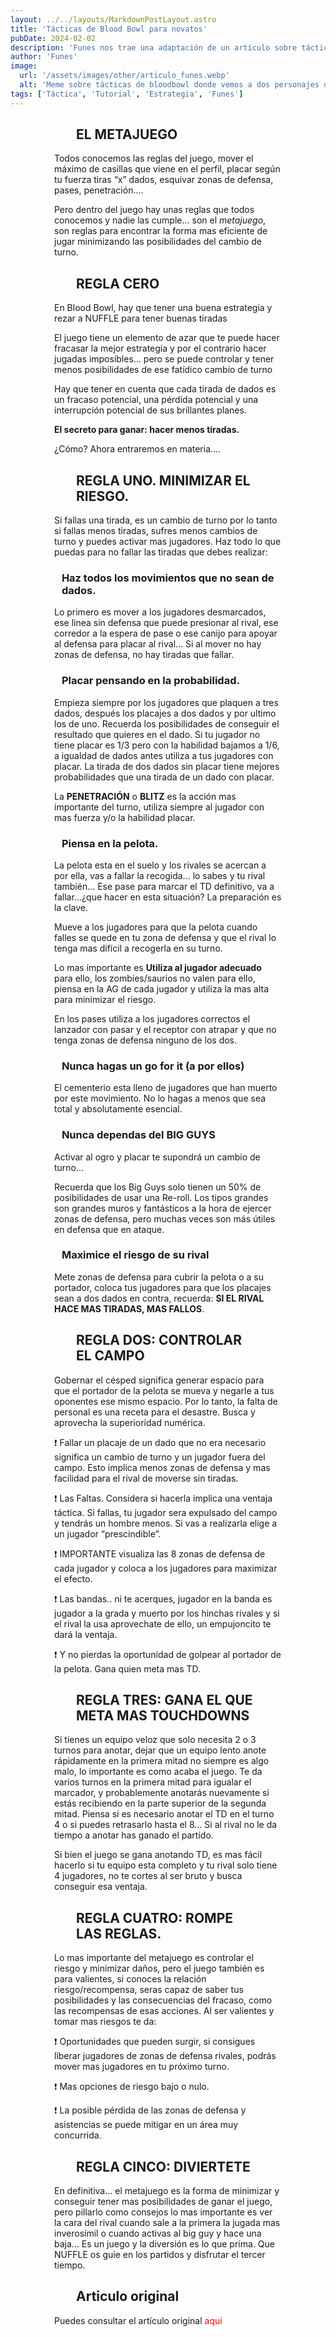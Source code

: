 ```yaml
---
layout: ../../layouts/MarkdownPostLayout.astro
title: 'Tácticas de Blood Bowl para novatos'
pubDate: 2024-02-02
description: 'Funes nos trae una adaptación de un artículo sobre tácticas de Blood bowl'
author: 'Funes'
image:
  url: '/assets/images/other/articulo_funes.webp'
  alt: 'Meme sobre tácticas de bloodbowl donde vemos a dos personajes de friends explicando las jugadas'
tags: ['Táctica', 'Tutorial', 'Estrategia', 'Funes']
---
```


## EL METAJUEGO

Todos conocemos las reglas del juego, mover el máximo de casillas que viene en el perfil, placar según tu fuerza tiras “x” dados, esquivar zonas de defensa, pases, penetración....

Pero dentro del juego hay unas reglas que todos conocemos y nadie las cumple... son el _metajuego_, son reglas para encontrar la forma mas eficiente de jugar minimizando las posibilidades del cambio de turno.

## REGLA CERO

En Blood Bowl, hay que tener una buena estrategia y rezar a NUFFLE para tener buenas tiradas

El juego tiene un elemento de azar que te puede hacer fracasar la mejor estrategia y por el contrario hacer jugadas imposibles... pero se puede controlar y tener menos posibilidades de ese fatídico cambio de turno

Hay que tener en cuenta que cada tirada de dados es un fracaso potencial, una pérdida potencial y una interrupción potencial de sus brillantes planes.

**El secreto para ganar: hacer menos tiradas.**

¿Cómo? Ahora entraremos en materia....

## REGLA UNO. MINIMIZAR EL RIESGO.

Si fallas una tirada, es un cambio de turno por lo tanto si fallas menos tiradas, sufres menos cambios de turno y puedes activar mas jugadores. Haz todo lo que puedas para no fallar las tiradas que debes realizar:

### Haz todos los movimientos que no sean de dados.

Lo primero es mover a los jugadores desmarcados, ese linea sin defensa que puede presionar al rival, ese corredor a la espera de pase o ese canijo para apoyar al defensa para placar al rival...
Si al mover no hay zonas de defensa, no hay tiradas que fallar.

### Placar pensando en la probabilidad.

Empieza siempre por los jugadores que plaquen a tres dados, después los placajes a dos dados y por ultimo los de uno.
Recuerda los posibilidades de conseguir el resultado que quieres en el dado. Si tu jugador no tiene placar es 1/3 pero con la habilidad bajamos a 1/6, a igualdad de dados antes utiliza a tus jugadores con placar. La tirada de dos dados sin placar tiene mejores probabilidades que una tirada de un dado con placar.

La **PENETRACIÓN** o **BLITZ** es la acción mas importante del turno, utiliza siempre al jugador con mas fuerza y/o la habilidad placar.

### Piensa en la pelota.

La pelota esta en el suelo y los rivales se acercan a por ella, vas a fallar la recogida... lo sabes y tu rival también... Ese pase para marcar el TD definitivo, va a fallar...¿que hacer en esta situación? La preparación es la clave.

Mueve a los jugadores para que la pelota cuando falles se quede en tu zona de defensa y que el rival lo tenga mas difícil a recogerla en su turno.

Lo mas importante es **Utiliza al jugador adecuado** para ello, los zombies/saurios no valen para ello, piensa en la AG de cada jugador y utiliza la mas alta para minimizar el riesgo.

En los pases utiliza a los jugadores correctos el lanzador con pasar y el receptor con atrapar y que no tenga zonas de defensa ninguno de los dos.

### Nunca hagas un go for it (a por ellos)

El cementerio esta lleno de jugadores que han muerto por este movimiento. No lo hagas a menos que sea total y absolutamente esencial.

### Nunca dependas del BIG GUYS

Activar al ogro y placar te supondrá un cambio de turno...

Recuerda que los Big Guys solo tienen un 50% de posibilidades de usar una Re-roll. Los tipos grandes son grandes muros y fantásticos a la hora de ejercer zonas de defensa, pero muchas veces son más útiles en defensa que en ataque.

### Maximice el riesgo de su rival

Mete zonas de defensa para cubrir la pelota o a su portador, coloca tus jugadores para que los placajes sean a dos dados en contra, recuerda: **SI EL RIVAL HACE MAS TIRADAS, MAS FALLOS**.

## REGLA DOS: CONTROLAR EL CAMPO

Gobernar el césped significa generar espacio para que el portador de la pelota se mueva y negarle a tus oponentes ese mismo espacio. Por lo tanto, la falta de personal es una receta para el desastre. Busca y aprovecha la superioridad numérica.

❗ Fallar un placaje de un dado que no era necesario significa un cambio de turno y un jugador fuera del campo. Esto implica menos zonas de defensa y mas facilidad para el rival de moverse sin tiradas.

❗ Las Faltas. Considera si hacerla implica una ventaja táctica. Si fallas, tu jugador sera expulsado del campo y tendrás un hombre menos. Si vas a realizarla elige a un jugador “prescindible”.

❗ IMPORTANTE visualiza las 8 zonas de defensa de cada jugador y coloca a los jugadores para maximizar el efecto.

❗ Las bandas.. ni te acerques, jugador en la banda es jugador a la grada y muerto por los hinchas rivales y si el rival la usa aprovechate de ello, un empujoncito te dará la ventaja.

❗ Y no pierdas la oportunidad de golpear al portador de la pelota. Gana quien meta mas TD.

## REGLA TRES: GANA EL QUE META MAS TOUCHDOWNS

Si tienes un equipo veloz que solo necesita 2 o 3 turnos para anotar, dejar que un equipo lento anote rápidamente en la primera mitad no siempre es algo malo, lo importante es como acaba el juego. Te da varios turnos en la primera mitad para igualar el marcador, y probablemente anotarás nuevamente si estás recibiendo en la parte superior de la segunda mitad.
Piensa si es necesario anotar el TD en el turno 4 o si puedes retrasarlo hasta el 8... Si al rival no le da tiempo a anotar has ganado el partido.

Si bien el juego se gana anotando TD, es mas fácil hacerlo si tu equipo esta completo y tu rival solo tiene 4 jugadores, no te cortes al ser bruto y busca conseguir esa ventaja.

## REGLA CUATRO: ROMPE LAS REGLAS.

Lo mas importante del metajuego es controlar el riesgo y minimizar daños, pero el juego también es para valientes, si conoces la relación riesgo/recompensa, seras capaz de saber tus posibilidades y las consecuencias del fracaso, como las recompensas de esas acciones. Al ser valientes y tomar mas riesgos te da:

❗ Oportunidades que pueden surgir, si consigues liberar jugadores de zonas de defensa rivales, podrás mover mas jugadores en tu próximo turno.

❗ Mas opciones de riesgo bajo o nulo.

❗ La posible pérdida de las zonas de defensa y asistencias se puede mitigar en un área muy concurrida.

## REGLA CINCO: DIVIERTETE

En definitiva... el metajuego es la forma de minimizar y conseguir tener mas posibilidades de ganar el juego, pero pillarlo como consejos lo mas importante es ver la cara del rival cuando sale a la primera la jugada mas inverosímil o cuando activas al big guy y hace una baja...
Es un juego y la diversión es lo que prima. Que NUFFLE os guie en los partidos y disfrutar el tercer tiempo.

## Articulo original

Puedes consultar el artículo original [aqui](https://fumbbl.com/help:The+Taoch%21+of+Blood+Bowl%3A+A+Condensed+Guide+for+Newbies)

<style>
    a {
      color: red;
      text-decoration: none;
    }
    img{
      width:100%
    }
    @media screen and (min-width: 636px) {
      img{
        width:50%;
        margin-left:25%;
      }
      h2,h3 {
        padding:0em 5em 0em 5em;
      }
      ul,li{
        margin-left: 3em;
        list-style:none;
      }
      h1 {
        text-align: center;
      }
      p {
        padding:0em 5em 0em 5em;
      }
    }
</style>
